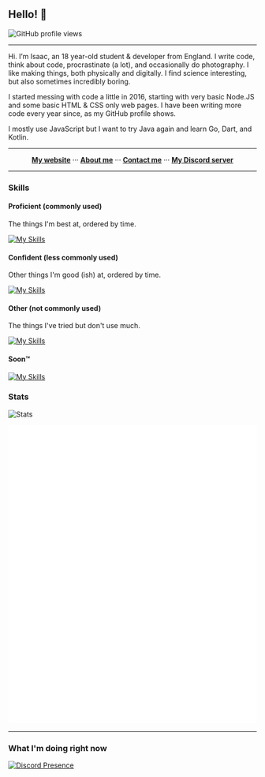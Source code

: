 ## Hello! 👋

![GitHub profile views](https://komarev.com/ghpvc/?username=eartharoid&color=009999&style=for-the-badge) <!-- *(since 20th October 2020)* -->

<hr>

Hi. I’m Isaac, an 18 year-old student & developer from England. I write code, think about code, procrastinate (a lot), and occasionally do photography. I like making things, both physically and digitally. I find science interesting, but also sometimes incredibly boring.

I started messing with code a little in 2016, starting with very basic Node.JS and some basic HTML & CSS only web pages. I have been writing more code every year since, as my GitHub profile shows.

I mostly use JavaScript but I want to try Java again and learn Go, Dart, and Kotlin.

<hr>

<p align="center">
  <b><a href="https://eartharoid.me">My website</a></b>
    ···  
  <b><a href="https://eartharoid.me/about">About me</a></b>
    ···  
  <b><a href="https://eartharoid.me/contact">Contact me</a></b>
    ···  
  <b><a href="https://go.eartharoid.me/discord">My Discord server</a></b>
</p>

<hr>


### Skills

#### Proficient (commonly used)

The things I'm best at, ordered by time.

[![My Skills](https://skillicons.dev/icons?i=raspberrypi,html,css,js,github,md,nodejs,discord,bots,cloudflare,git,nginx,vscode,regex,mysql,prisma,netlify,tailwind)](https://skillicons.dev)

#### Confident (less commonly used)

Other things I'm good (ish) at, ordered by time.

[![My Skills](https://skillicons.dev/icons?i=codepen,py,express,linux,vue,firebase,supabase,ts,grafana,svelte,svg)](https://skillicons.dev)

#### Other (not commonly used)

The things I've tried but don't use much.

[![My Skills](https://skillicons.dev/icons?i=eclipse,wordpress,php,jquery,sass,deno,figma,materialui,react,nextjs,bash,powershell,prometheus,sass)](https://skillicons.dev)

#### Soon™️

[![My Skills](https://skillicons.dev/icons?i=docker,go,mongodb,nuxtjs,kotlin,dart,flutter,workers,remix)](https://skillicons.dev)

### Stats

![Stats](https://github-readme-stats.vercel.app/api?username=eartharoid&show_icons=true&hide_title=true&bg_color=30,41E296,00C4EE&title_color=fff&text_color=fff)

[![Metrics](https://raw.githubusercontent.com/eartharoid/eartharoid/master/github-metrics.svg)](https://metrics.lecoq.io/about/eartharoid)

<hr>

### What I'm doing right now

[![Discord Presence](https://lanyard-profile-readme.vercel.app/api/319467558166069248)](https://discord.com/users/319467558166069248)
